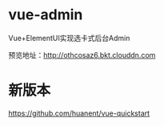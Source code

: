 # vue-admin
Vue+ElementUI实现选卡式后台Admin

预览地址：http://othcosaz6.bkt.clouddn.com

# 新版本
https://github.com/huanent/vue-quickstart
